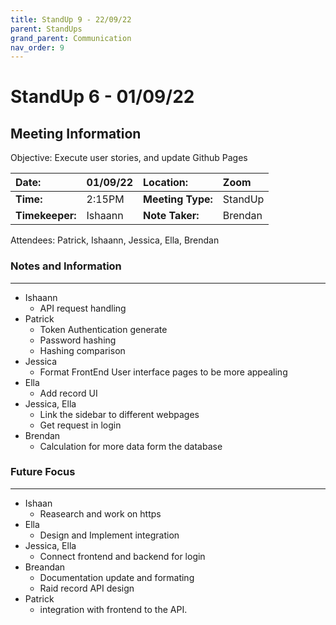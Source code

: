 ```yaml
---
title: StandUp 9 - 22/09/22
parent: StandUps
grand_parent: Communication
nav_order: 9
---
```

# StandUp 6 - 01/09/22
## Meeting Information

 Objective:	Execute user stories, and update Github Pages


| __Date:__         | 01/09/22      | __Location:__     | Zoom      |
|:------------------|:--------------|:------------------|:--------------|
| __Time:__         | 2:15PM        | __Meeting Type:__ | StandUp       |
| __Timekeeper:__   | Ishaann       | __Note Taker:__   | Brendan       |


Attendees:	Patrick, Ishaann, Jessica, Ella, Brendan


### __Notes and Information__
--------------------------------------------------------------------------------
- Ishaann
    - API request handling 
- Patrick
    - Token Authentication generate
    - Password hashing 
    - Hashing comparison 
- Jessica
    - Format FrontEnd User interface pages to be more appealing 
- Ella
    - Add record UI
- Jessica, Ella
    - Link the sidebar to different webpages 
    - Get request in login 
- Brendan
    - Calculation for more data form the database 

### __Future Focus__
--------------------------------------------------------------------------------
- Ishaan 
    - Reasearch and work on https 
- Ella 
    - Design and Implement integration  
- Jessica, Ella
    - Connect frontend and backend for login 
- Breandan 
    - Documentation update and formating  
    - Raid record API design 
- Patrick
    - integration with frontend to the API. 

&nbsp;
